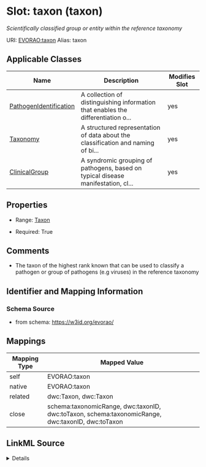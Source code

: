 

# Slot: taxon (taxon) 


_Scientifically classified group or entity within the reference taxonomy_





URI: [EVORAO:taxon](https://w3id.org/evorao/taxon)
Alias: taxon

<!-- no inheritance hierarchy -->





## Applicable Classes

| Name | Description | Modifies Slot |
| --- | --- | --- |
| [PathogenIdentification](PathogenIdentification.md) | A collection of distinguishing information that enables the differentiation o... |  yes  |
| [Taxonomy](Taxonomy.md) | A structured representation of data about the classification and naming of bi... |  yes  |
| [ClinicalGroup](ClinicalGroup.md) | A syndromic grouping of pathogens, based on typical disease manifestation, cl... |  yes  |







## Properties

* Range: [Taxon](Taxon.md)

* Required: True





## Comments

* The taxon of the highest rank known that can be used to classify a pathogen or group of pathogens (e.g viruses) in the reference taxonomy

## Identifier and Mapping Information







### Schema Source


* from schema: https://w3id.org/evorao/




## Mappings

| Mapping Type | Mapped Value |
| ---  | ---  |
| self | EVORAO:taxon |
| native | EVORAO:taxon |
| related | dwc:Taxon, dwc:Taxon |
| close | schema:taxonomicRange, dwc:taxonID, dwc:toTaxon, schema:taxonomicRange, dwc:taxonID, dwc:toTaxon |




## LinkML Source

<details>
```yaml
name: taxon
description: Scientifically classified group or entity within the reference taxonomy
title: taxon
comments:
- The taxon of the highest rank known that can be used to classify a pathogen or group
  of pathogens (e.g viruses) in the reference taxonomy
from_schema: https://w3id.org/evorao/
close_mappings:
- schema:taxonomicRange
- dwc:taxonID
- dwc:toTaxon
- schema:taxonomicRange
- dwc:taxonID
- dwc:toTaxon
related_mappings:
- dwc:Taxon
- dwc:Taxon
rank: 1000
alias: taxon
domain_of:
- Taxonomy
- PathogenIdentification
- ClinicalGroup
range: Taxon
required: true
multivalued: false

```
</details>